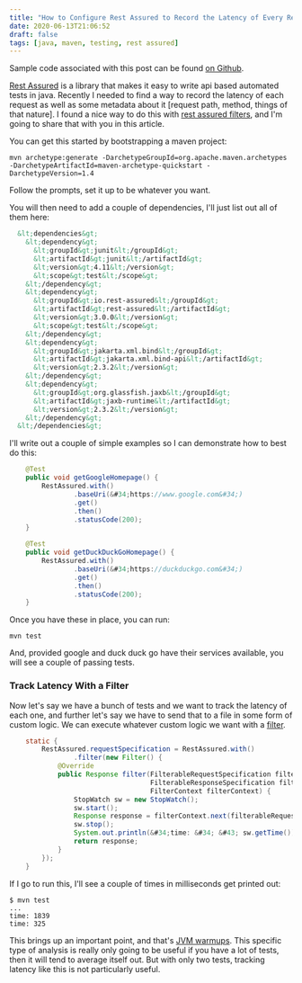 ```yaml
---
title: "How to Configure Rest Assured to Record the Latency of Every Request In a Custom Way"
date: 2020-06-13T21:06:52
draft: false
tags: [java, maven, testing, rest assured]
---
```


Sample code associated with this post can be found [on Github](https://github.com/nfisher23/examples-testing-stuff).

[Rest Assured](https://github.com/rest-assured/rest-assured/wiki/Usage) is a library that makes it easy to write api based automated tests in java. Recently I needed to find a way to record the latency of each request as well as some metadata about it \[request path, method, things of that nature\]. I found a nice way to do this with [rest assured filters](https://github.com/rest-assured/rest-assured/wiki/Usage#filters), and I&#39;m going to share that with you in this article.

You can get this started by bootstrapping a maven project:

```
mvn archetype:generate -DarchetypeGroupId=org.apache.maven.archetypes -DarchetypeArtifactId=maven-archetype-quickstart -DarchetypeVersion=1.4
```

Follow the prompts, set it up to be whatever you want.

You will then need to add a couple of dependencies, I&#39;ll just list out all of them here:

```xml
  &lt;dependencies&gt;
    &lt;dependency&gt;
      &lt;groupId&gt;junit&lt;/groupId&gt;
      &lt;artifactId&gt;junit&lt;/artifactId&gt;
      &lt;version&gt;4.11&lt;/version&gt;
      &lt;scope&gt;test&lt;/scope&gt;
    &lt;/dependency&gt;
    &lt;dependency&gt;
      &lt;groupId&gt;io.rest-assured&lt;/groupId&gt;
      &lt;artifactId&gt;rest-assured&lt;/artifactId&gt;
      &lt;version&gt;3.0.0&lt;/version&gt;
      &lt;scope&gt;test&lt;/scope&gt;
    &lt;/dependency&gt;
    &lt;dependency&gt;
      &lt;groupId&gt;jakarta.xml.bind&lt;/groupId&gt;
      &lt;artifactId&gt;jakarta.xml.bind-api&lt;/artifactId&gt;
      &lt;version&gt;2.3.2&lt;/version&gt;
    &lt;/dependency&gt;
    &lt;dependency&gt;
      &lt;groupId&gt;org.glassfish.jaxb&lt;/groupId&gt;
      &lt;artifactId&gt;jaxb-runtime&lt;/artifactId&gt;
      &lt;version&gt;2.3.2&lt;/version&gt;
    &lt;/dependency&gt;
  &lt;/dependencies&gt;

```

I&#39;ll write out a couple of simple examples so I can demonstrate how to best do this:

```java
    @Test
    public void getGoogleHomepage() {
        RestAssured.with()
                .baseUri(&#34;https://www.google.com&#34;)
                .get()
                .then()
                .statusCode(200);
    }

    @Test
    public void getDuckDuckGoHomepage() {
        RestAssured.with()
                .baseUri(&#34;https://duckduckgo.com&#34;)
                .get()
                .then()
                .statusCode(200);
    }

```

Once you have these in place, you can run:

```
mvn test

```

And, provided google and duck duck go have their services available, you will see a couple of passing tests.

### Track Latency With a Filter

Now let&#39;s say we have a bunch of tests and we want to track the latency of each one, and further let&#39;s say we have to send that to a file in some form of custom logic. We can execute whatever custom logic we want with a [filter](https://github.com/rest-assured/rest-assured/wiki/Usage#filters).

```java
    static {
        RestAssured.requestSpecification = RestAssured.with()
                .filter(new Filter() {
            @Override
            public Response filter(FilterableRequestSpecification filterableRequestSpecification,
                                   FilterableResponseSpecification filterableResponseSpecification,
                                   FilterContext filterContext) {
                StopWatch sw = new StopWatch();
                sw.start();
                Response response = filterContext.next(filterableRequestSpecification, filterableResponseSpecification);
                sw.stop();
                System.out.println(&#34;time: &#34; &#43; sw.getTime());
                return response;
            }
        });
    }

```

If I go to run this, I&#39;ll see a couple of times in milliseconds get printed out:

```
$ mvn test
...
time: 1839
time: 325

```

This brings up an important point, and that&#39;s [JVM warmups](https://stackoverflow.com/questions/36198278/why-does-the-jvm-require-warmup). This specific type of analysis is really only going to be useful if you have a lot of tests, then it will tend to average itself out. But with only two tests, tracking latency like this is not particularly useful.
